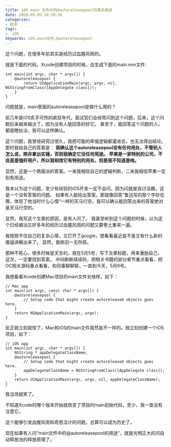 ```yaml
---
title: iOS main 文件中的@autoreleasepool的真实用途
date: 2020-05-05 16:20:56
categories:
- 技术
tags:
-  iOS
keywords: iOS,main文件,@autoreleasepool
---
```


这个问题，在很多年前其实是经历过血腥风雨的。

就是下面的代码，Xcode创建项目的时候，会生成下面的main.mm文件:

```
int main(int argc, char * argv[]) {
    @autoreleasepool {
        return UIApplicationMain(argc, argv, nil, NSStringFromClass([AppDelegate class]));
    }
}
```

问题就是，main里面的autoreleasepool是做什么用的？

<!-- more -->
前几年是iOS炙手可热的疯狂年代，面试官们会经常问到这个问题，后来，这个问题后来越来越淡了，因为没有人能回答的好它。
甚至于，能回答这个问题的人，都是瞎扯淡，我可以这样确认。

这个问题，我曾经研究过很久，我把可能的牵强逻辑都灌进去，也无法得出结论。那时我给自己的答案是：
**我确认这个autoreleasepool没有任何用处，不管别人怎么说，除非拿出实锤，否则我确定它没任何用途。**
**苹果是一家特别的公司，不会恶意强奸用户，所以我相信它有特别的用处，但是我不知道是啥。**

显然，这是一个两面派的答案。一来我相信自己的逻辑判断，二来我相信苹果一定别有用途。

我本以为这个问题，至少有经验的iOS开发一定不会问，因为问就是自讨没趣，这是一个没有答案的问题。
如果有人能给出答案，那就像回答”鲁迅写的那个字妙在哪，体现了他当时什么心情“一样的天马行空，我可以确认能回答出来的答案绝对是天马行空的。

显然，我写这个文章的原因，是有人问了。
我甚至听到这个问题的时候，以为这个已经被淡忘好多年的经历过血腥风雨的问题又要卷土重来一遍。

我按捺不住自己的复杂心情，又打开了google，想看看最近是不是又有什么新的傻逼讲解出来了。
显然，我依旧一无所获。

那种不死心，很多时候是天生的，我在5月5号，写下文章标题，用来激励自己，这次，一定要找到答案。
中间断断续续的，把相关书籍的部分章节重点看看，把OC相关源码重点看看，和同事聊聊聊，一直到今天，5月9号。

我想看看Xcode创建Mac项目的main文件长啥样，如下：
```
// Mac app
int main(int argc, const char * argv[]) {
    @autoreleasepool {
        // Setup code that might create autoreleased objects goes here.
    }
    return NSApplicationMain(argc, argv);
}
```

反正我立刻就惊了，Mac和iOS的main文件竟然是不一样的。我立刻创建一个iOS项目，如下：

```
// iOS app
int main(int argc, char * argv[]) {
    NSString * appDelegateClassName;
    @autoreleasepool {
        // Setup code that might create autoreleased objects goes here.
        appDelegateClassName = NSStringFromClass([AppDelegate class]);
    }
    return UIApplicationMain(argc, argv, nil, appDelegateClassName);
}
```

我当场就笑了。

不知道Xcode的哪个版本开始就改变了项目的main初始代码，至少，我一直没有注意它。

这个能够引发血腥风雨和奇思淫计的问题，总算可以成为历史了。

现在如果有人问“main文件中的@autoreleasepool的用途”，就是光明正大的问自动释放池的释放原理了。
